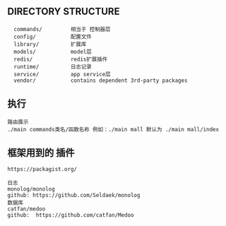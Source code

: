 DIRECTORY STRUCTURE
-------------------

      commands/         相当于 控制器层
      config/           配置文件
      library/          扩展库
      models/           model层
      redis/            redis扩展插件
      runtime/          日志记录
      service/          app service层
      vendor/           contains dependent 3rd-party packages

执行
------------
~~~
路由展示
./main commands类名/函数名称 例如：./main mall 默认为 ./main mall/index 
~~~

框架用到的 插件
------------
~~~
https://packagist.org/

日志
monolog/monolog
github: https://github.com/Seldaek/monolog
数据库
catfan/medoo
github:  https://github.com/catfan/Medoo
~~~